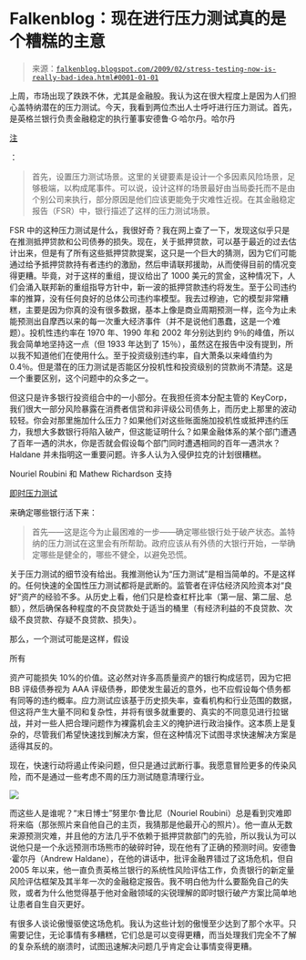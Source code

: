 <!--yaml

类别：未分类

日期：2024 年 5 月 12 日 22:20:58

-->

# Falkenblog：现在进行压力测试真的是个糟糕的主意

> 来源：[`falkenblog.blogspot.com/2009/02/stress-testing-now-is-really-bad-idea.html#0001-01-01`](http://falkenblog.blogspot.com/2009/02/stress-testing-now-is-really-bad-idea.html#0001-01-01)

上周，市场出现了跌跌不休，尤其是金融股。我认为这在很大程度上是因为人们担心盖特纳潜在的压力测试。今天，我看到两位杰出人士呼吁进行压力测试。首先，是英格兰银行负责金融稳定的执行董事安德鲁·G·哈尔丹。哈尔丹

[注](http://www.bankofengland.co.uk/publications/speeches/2009/speech374.pdf)

：

> 首先，设置压力测试场景。这里的关键要素是设计一个多因素风险场景，足够极端，以构成尾事件。可以说，设计这样的场景最好由当局委托而不是由个别公司来执行，部分原因是他们应该更能免于灾难性近视。在其金融稳定报告（FSR）中，银行描述了这样的压力测试场景。

FSR 中的这种压力测试是什么，我很好奇？我在网上查了一下，发现这似乎只是在推测抵押贷款和公司债券的损失。现在，关于抵押贷款，可以基于最近的过去估计出来，但是有了所有这些抵押贷款提案，这只是一个巨大的猜测，因为它们可能通过给予抵押贷款持有者违约的激励，然后申请联邦援助，从而使得目前的情况变得更糟。毕竟，对于这样的重组，提议给出了 1000 美元的赏金，这种情况下，人们会涌入联邦新的重组指导方针中，新一波的抵押贷款违约将发生。至于公司违约率的推算，没有任何良好的总体公司违约率模型。我去过穆迪，它的模型非常糟糕，主要是因为你真的没有很多数据，基本上像是商业周期预测一样，迄今为止未能预测出自摩西以来的每一次重大经济事件（并不是说他们愚蠢，这是一个难题）。投机性违约率在 1970 年、1990 年和 2002 年分别达到约 9％的峰值，所以我会简单地坚持这一点（但 1933 年达到了 15％），虽然这在报告中没有提到，所以我不知道他们在使用什么。至于投资级别违约率，自大萧条以来峰值约为 0.4％。但是潜在的压力测试是否能区分投机性和投资级别的贷款尚不清楚。这是一个重要区别，这个问题中的众多之一。

但这只是许多银行投资组合中的一小部分。在我担任资本分配主管的 KeyCorp，我们很大一部分风险暴露在消费者信贷和非评级公司债务上，而历史上那里的波动较轻。你会对那里施加什么压力？如果他们对这些账面施加投机性或抵押违约压力，我想大多数银行将陷入破产，但这能证明什么？如果金融体系的某个部门遭遇了百年一遇的洪水，你是否就会假设每个部门同时遭遇相同的百年一遇洪水？Haldane 并未指明这一重要问题。许多人认为入侵伊拉克的计划很糟糕。

Nouriel Roubini 和 Mathew Richardson 支持

[即时压力测试](http://www.washingtonpost.com/wp-dyn/content/story/2009/02/12/ST2009021203365.html)

来确定哪些银行活下来：

> 首先——这是迄今为止最困难的一步——确定哪些银行处于破产状态。盖特纳的压力测试在这里会有所帮助。政府应该从有外债的大银行开始，一举确定哪些是健全的，哪些不健全，以避免恐慌。

关于压力测试的细节没有给出。我推测他认为“压力测试”是相当简单的。不是这样的。任何快速的全国性压力测试都将是武断的。监管者在评估经济风险资本对“良好”资产的经验不多。从历史上看，他们只是检查杠杆比率（第一层、第二层、总额），然后确保各种程度的不良贷款处于适当的桶里（有经济利益的不良贷款、次级不良贷款、存疑不良贷款、损失）。

那么，一个测试可能是这样，假设

所有

资产可能损失 10%的价值。这必然对许多高质量资产的银行构成惩罚，因为它把 BB 评级债券视为 AAA 评级债券，即使发生最近的意外，也不应假设每个债务都有同等的违约概率。应力测试应该基于历史损失率，查看机构和行业范围的数据，但这将产生大量不同和复杂性，并将有很多就重要的、真实的不同意见进行拉锯战，并对一些人把合理问题作为裸露机会主义的掩护进行政治操作。这本质上是复杂的，尽管我们希望快速找到解决方案，但在这种情况下试图寻求快速解决方案是适得其反的。

现在，快速行动将遏止传染问题，但只是通过武断行事。我愿意冒险更多的传染风险，而不是通过一些考虑不周的压力测试随意清理行业。

![](https://blogger.googleusercontent.com/img/b/R29vZ2xl/AVvXsEiuc8_1Wr9qJqoMmxEtY0KlnLtRuvTsT2xdRfZhqrZFYaurlBOPmvgCQ7bGiYm5bUf0EGm5KD3KPa-nWuwzokbNfyL2MmYo57mzuahGPtkHc1yGGl1uAr4HpTUSXmk7t643a9dfsQ/s1600-h/drdoom.gif)

而这些人是谁呢？“末日博士”努里尔·鲁比尼（Nouriel Roubini）总是看到灾难即将来临（那张照片来自他自己的主页，我猜那是他最开心的照片）。他一直从无数来源预测灾难，并且他的方法几乎不依赖于抵押贷款部门的先验，所以我认为可以说他只是一个永远预测市场熊市的破碎时钟，现在他有了正确的预测时间。安德鲁·霍尔丹（Andrew Haldane），在他的讲话中，批评金融界错过了这场危机，但自 2005 年以来，他一直负责英格兰银行的系统性风险评估工作，负责银行的新定量风险评估框架及其半年一次的金融稳定报告。我不明白他为什么要豁免自己的失败，或者为什么他觉得基于他对金融领域的尖锐理解的即时银行破产方案比简单地让患者自生自灭更好。

有很多人谈论傲慢驱使这场危机。我认为这些计划的傲慢至少达到了那个水平。只需要记住，无论事情有多糟糕，它们总是可以变得更糟，而当处理我们完全不了解的复杂系统的崩溃时，试图迅速解决问题几乎肯定会让事情变得更糟。
